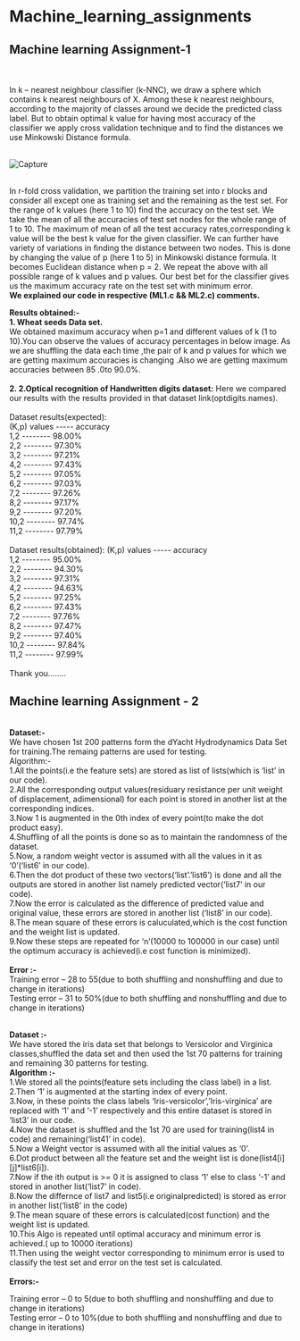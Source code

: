 # Machine_learning_assignments
## Machine learning Assignment-1
<!DOCTYPE html>
<br>
<br>
In k – nearest neighbour classifier (k-NNC), we draw a sphere which contains k nearest neighbours of X. Among these k nearest neighbours, according to the majority of classes around we decide the predicted class label. But to obtain optimal k value for having most accuracy of the classifier we apply cross validation technique and to find the distances we use Minkowski Distance formula.
<br>
<br>


![Capture](https://user-images.githubusercontent.com/38176926/97692099-56149100-1ac5-11eb-9210-1db35a22d9db.JPG)

<br>
In r-fold cross validation, we partition the training set into r blocks and consider all except one as training set and the remaining as the test set.
For the range of k values (here 1 to 10) find the accuracy on the test set. We take the mean of all the accuracies of test set nodes for the whole range of 1 to 10. The maximum of mean of all the test accuracy rates,corresponding k value will be the best k value for the given classifier.
We can further have variety of variations in finding the distance between two nodes. This is done by changing the value of p (here 1 to 5) in Minkowski distance formula. It becomes Euclidean distance when p = 2.
We repeat the above with all possible range of  k values and p values. Our best bet for the classifier gives us the maximum accuracy rate on the test set with  minimum error.
<br>
<b>We explained our code in respective (ML1.c && ML2.c) comments.</b>

<b>Results obtained:-  </b><br>
<b>1. Wheat seeds Data set.</b><br>
We obtained maximum accuracy when p=1 and different values of k (1 to 10).You can observe the values of accuracy percentages in below image.
As we are shuffling the data each time ,the pair of k and p values for which we are getting maximum accuracies is changing .Also we are getting maximum accuracies between 85 .0to 90.0%.
<br>
<br>
<b>2. 2.Optical recognition of Handwritten digits dataset:</b>
 Here we compared our results with the results provided in that dataset link(optdigits.names).
 <br><br>
Dataset results(expected):<br>
(K,p) values          -----      accuracy <br>
1,2		-------- 	98.00%	<br>
2,2		-------- 	97.30%	<br>
3,2		-------- 	97.21%	<br>
4,2		-------- 	97.43%	<br>
5,2		-------- 	97.05%	<br>
6,2		-------- 	97.03%	<br>
7,2		-------- 	97.26%	<br>
8,2		-------- 	97.17%	<br>
9,2		-------- 	97.20%	<br>
10,2		-------- 	97.74%	<br>
11,2		-------- 	97.79%	<br>
<br>
Dataset results(obtained):
(K,p) values          -----      accuracy <br>
1,2		-------- 	95.00%	<br>
2,2		-------- 	94.30%	<br>
3,2		-------- 	97.31%	<br>
4,2		-------- 	94.63%	<br>
5,2		-------- 	97.25%	<br>
6,2		-------- 	97.43%	<br>
7,2		-------- 	97.76%	<br>
8,2		-------- 	97.47%	<br>
9,2		-------- 	97.40%	<br>
10,2		-------- 	97.84%	<br>
11,2		-------- 	97.99%	<br>
<br>
			Thank you……..

</body>

## Machine learning Assignment - 2
<body>
<br>
<b>Dataset:-</b>
<br>
We have chosen 1st 200 patterns form the dYacht Hydrodynamics Data Set for training.The remaing patterns are used for testing. 
<br>
Algorithm:-
<br>
1.All the points(i.e the feature sets) are stored as list of lists(which is ‘list’ in our code).<br>
2.All the corresponding output values(residuary resistance per unit weight of displacement, adimensional) for each point is stored in another list at the corresponding indices.<br>
3.Now 1 is augmented in the 0th index of every point(to make the dot product easy).<br>
4.Shuffling of all the points is done so as to maintain the randomness of the dataset.<br>
5.Now, a random weight vector is assumed with all the values in it as ‘0’(‘list6’ in our code).<br>
6.Then the dot product of these two vectors(‘list’.’list6’) is done and all the outputs are stored in another list namely predicted vector(‘list7’ in our code).<br>
7.Now the error is calculated as the difference of predicted value and original value, these errors are stored in another list (‘list8’ in our code).<br>
8.The mean square of these errors is caluculated,which is the cost function and the weight list is updated.<br>
9.Now these steps are repeated for ‘n’(10000 to 100000 in our case) until the optimum accuracy is achieved(i.e cost function is minimized).<br>
<br>
<b>Error :-</b><br>
Training error – 28 to 55(due to both shuffling and nonshuffling and due to change in iterations)<br>
Testing error – 31 to 50%(due to both shuffling and nonshuffling and due to change in iterations)<br>
<br>

<b>Dataset :-</b><br>
We have stored the iris data set that belongs to Versicolor and Virginica classes,shuffled the data set and then used the 1st 70 patterns for training and remaining 30 patterns for testing.
<br>
<b>Algorithm :-</b>
<br>
1.We stored all the points(feature sets including the class label) in a list.<br>
2.Then ‘1’ is augmented at the starting index of every point.<br>
3.Now, in these points the class labels ‘Iris-versicolor’,’Iris-virginica’ are replaced with ‘1’ and ‘-1’ respectively and this entire dataset is stored in ‘list3’ in our code.<br>
4.Now the dataset is shuffled and the 1st 70 are used for training(list4 in code) and remaining(‘list41’ in code).<br>
5.Now a Weight vector is assumed with all the initial values as ‘0’.<br>
6.Dot product between all the feature set and the weight list is done(list4[i][j]*list6[i]).<br>
7.Now if the ith output is >= 0 it is assigned to class ‘1’ else to class ‘-1’ and stored in another list(‘list7’ in code).<br>
8.Now the differnce of list7 and list5(i.e originalpredicted) is stored as error in another list(‘list8’ in the code)<br>
9.The mean square of these errors is calculated(cost function) and the weight list is updated.<br>
10.This Algo is repeated until optimal accuracy and minimum error is achieved.( up to 10000 iterations)<br>
11.Then using the weight vector corresponding to minimum error is used to classify the test set and error on the test set is calculated.<br>
<br>
<b>Errors:-</b>

Training error – 0 to 5(due to both shuffling and nonshuffling and due to change in iterations)<br>
Testing error – 0 to 10%(due to both shuffling and nonshuffling and due to change in iterations)<br>
</body>
